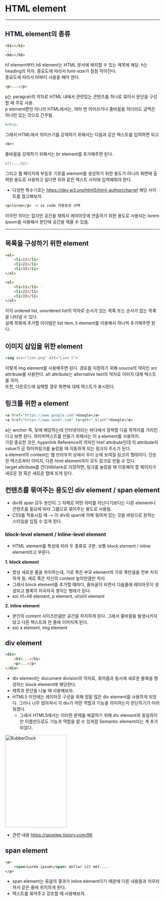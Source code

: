 # HTML element

* * * 

## HTML element의 종류
```html
<h1></h1>
...
<h6></h6>
```
h1 element부터 h6 element는 HTML 문서에 배치할 수 있는 제목에 해당. h는 heading의 약자. 중요도에 따라서 font-size가 점점 작아진다.  
중요도에 따라서 h1부터 사용을 해야 한다.

```html
<p>...</p>
```
p는 paragrah의 약자로 HTML 내에서 관련있는 콘텐츠를 하나로 묶어서 문단을 구성할 때 주로 사용.  
p element뿐만 아니라 HTML에서는, 여러 번 띄어쓰거나 줄바꿈을 하더라도 공백은 하나만 있는 것으로 간주됨.

```html
&nbsp;
```
그래서 HTML에서 띄어쓰기를 강제하기 위해서는 다음과 같은 텍스트를 입력하면 되고

```html
<br>
```
줄바꿈을 강제하기 위해서는 br element를 추가해주면 된다.

```html
&lt;...&gt;
```
그리고 웹 페이지에 부등호 기호를 element를 생성하기 위한 용도가 아니라 화면에 출력한 용도로 사용하고 싶다면 위와 같은 텍스트 사이에 입력해줘야 한다.
- 다양한 특수기호는 https://dev.w3.org/html5/html-author/charref 해당 사이트를 참고해보자.

```html
<p>lorem</p> -> vs code 자동완성 선택
```
아무런 의미는 없지만 공간을 채워서 레이아웃에 연출하기 위한 용도로 사용되는 lorem ipsum을 사용해서 문단에 공간을 채울 수 있음.

* * * 

## 목록을 구성하기 위한 element

```html
<ol>
    <li>11</li>
    <li>22</li>
    <li>33</li>
</ol>

<ul>
    <li>11</li>
    <li>22</li>
    <li>33</li>
</ul>
```
각각 ordered list, unordered list의 약자로 순서가 있는 목록 또는 순서가 없는 목록을 나타낼 수 있다.  
실제 목록에 추가할 아이템은 list item, li element를 이용해서 하나씩 추가해주면 된다.

## 이미지 삽입을 위한 element
```html
<img src="lion.png" alt="Lion 1">
```
이렇게 img element를 사용해주면 된다. 경로를 지정하기 위해 source의 약자인 src attribute를 사용한다. alt attribute는 alternative text의 약자로 이미지 대체 텍스트를 의미.  
또한, 다운로드에 실패할 경우 화면에 대체 텍스트가 표시된다.

## 링크를 위한 a element
```html
<a href="https://www.google.com">Google</a>
<a href="https://www.naver.com" target="_blank">Google</a>
```
a는 anchor 즉, 닻에 해당하는데 인터넷이라는 바다에서 정박할 다음 목적지를 가리킨다고 보면 된다. 하이퍼텍스트를 만들기 위해서는 이 a element를 사용하자.  
가장 중요한 것은, hyperlink Reference의 약자인 href attribute인데 이 attribute의 value가 곧 하이퍼링크를 눌렀을 때 이동하게 되는 링크의 주소가 된다.  
a element의 content는 웹 브라우저 상에서 우리 눈에 보여질 링크의 형태이다. 단순한 텍스트부터 이미지, 다른 html element까지 모두 링크로 만들 수 있다.  
target attribute를 언더바blank로 지정하면, 링크를 눌렀을 때 이동해야 할 페이지가 새로운 창 혹은 새로운 탭에 뜨게 된다.

## 컨텐츠를 묶여주는 용도인 div element / span element
- div와 span 모두 본인이 그 자체로 어떤 의미를 지닌다기보다는 다른 element나 콘텐츠를 필요에 따라 그룹으로 묶어주는 용도로 사용됨.
- CSS를 적용시킬 때 -> 이 div와 span에 의해 묶여져 있는 것을 바탕으로 원하는 스타일을 입힐 수 있게 된다.

### block-level element / Inline-level element
- HTML element를 특성에 따라 두 종류로 구분. 보통 block element / inline element라고 부른다.

**1. block element**
- 항상 새로운 줄을 차지하는데, 가로 폭은 부모 element의 가로 폭만큼을 전부 차지하게 됨. 세로 폭은 자신의 content 높이만큼만 차지.  
- 그래서 block element를 추가할 때마다, 줄바꿈이 되면서 다음줄에 레이아웃이 생성되고 블록이 차곡차곡 쌓이는 형태가 된다.
- ex) h1~h6 element, p element, ul/ol/li element

**2. inline element**
- 본인의 content 사이즈만큼만 공간을 차지하게 된다. 그래서 줄바꿈을 발생시키지 않고 다른 텍스트와 한 줄에 이어지게 된다. 
- ex) a element, img element

## div element
```html
<div>
    <h1>...</h1>
    <p>...</p>
</div>    
```
- div element는 document division의 약자로, 묶어줌과 동시에 새로운 블록을 형성하는 block element에 해당한다.
- 제목과 문단을 나눌 때 사용해보자.
- HTML5 이전에는 레이아웃 구성을 위해 정말 많은 div element를 사용하게 되었다. 그러나 너무 많아져서 각 div가 어떤 역할과 기능을 의미하는지 판단하기가 어려워졌다.  
  - 그래서 HTML5에서는 이러한 문제를 해결하기 위해 div element와 동일하지만 이름만으로도 기능과 역할을 알 수 있게끔 Semantic element라는 게 추가되었다.

<img src="https://user-images.githubusercontent.com/95380638/149259250-d12ccc69-936d-49ca-9621-9ed4606ab233.png" width="200px" height="300px" title="px(픽셀) 크기 설정" alt="RubberDuck"></img>
- 관련 내용 https://geonlee.tistory.com/96


## span element
```html
<p>
    <span>Lorem ipsum</span> dollar sit met....
</p>
```
- span element는 묶음의 결과가 inline element이기 때문에 다른 내용들과 어우러져서 같은 줄에 위치하게 된다.
- 텍스트를 묶어주고 강조할 때 사용해보자.
